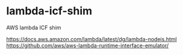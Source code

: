 # lambda-icf-shim
AWS lambda ICF shim

https://docs.aws.amazon.com/lambda/latest/dg/lambda-nodejs.html
https://github.com/aws/aws-lambda-runtime-interface-emulator/